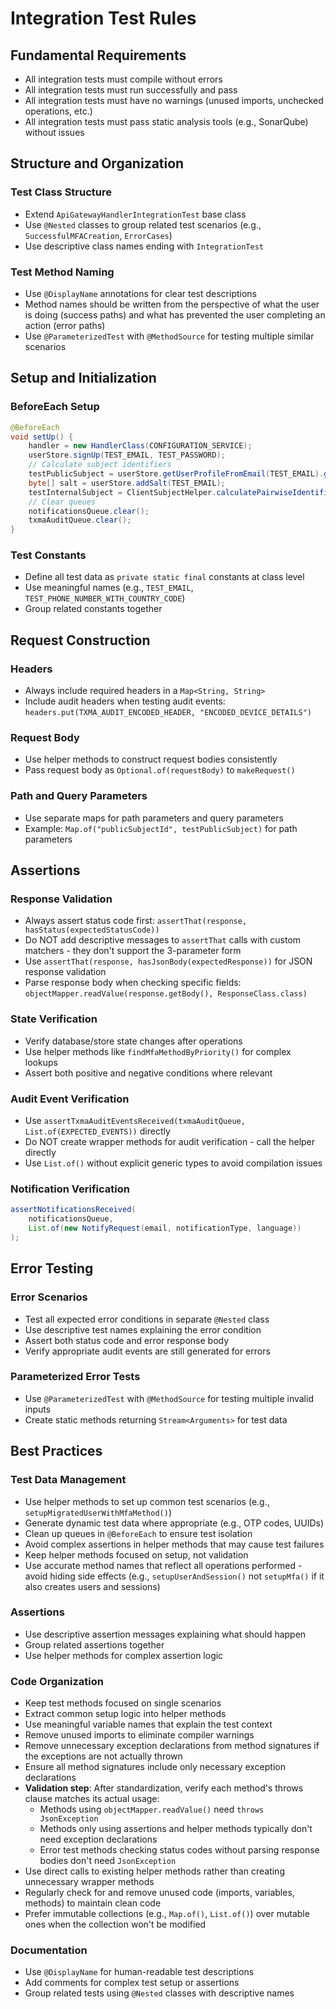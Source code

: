 # Integration Test Rules

## Fundamental Requirements

- All integration tests must compile without errors
- All integration tests must run successfully and pass
- All integration tests must have no warnings (unused imports, unchecked operations, etc.)
- All integration tests must pass static analysis tools (e.g., SonarQube) without issues

## Structure and Organization

### Test Class Structure
- Extend `ApiGatewayHandlerIntegrationTest` base class
- Use `@Nested` classes to group related test scenarios (e.g., `SuccessfulMFACreation`, `ErrorCases`)
- Use descriptive class names ending with `IntegrationTest`

### Test Method Naming
- Use `@DisplayName` annotations for clear test descriptions
- Method names should be written from the perspective of what the user is doing (success paths) and what has prevented the user completing an action (error paths)
- Use `@ParameterizedTest` with `@MethodSource` for testing multiple similar scenarios

## Setup and Initialization

### BeforeEach Setup
```java
@BeforeEach
void setUp() {
    handler = new HandlerClass(CONFIGURATION_SERVICE);
    userStore.signUp(TEST_EMAIL, TEST_PASSWORD);
    // Calculate subject identifiers
    testPublicSubject = userStore.getUserProfileFromEmail(TEST_EMAIL).get().getPublicSubjectID();
    byte[] salt = userStore.addSalt(TEST_EMAIL);
    testInternalSubject = ClientSubjectHelper.calculatePairwiseIdentifier(/*...*/);
    // Clear queues
    notificationsQueue.clear();
    txmaAuditQueue.clear();
}
```

### Test Constants
- Define all test data as `private static final` constants at class level
- Use meaningful names (e.g., `TEST_EMAIL`, `TEST_PHONE_NUMBER_WITH_COUNTRY_CODE`)
- Group related constants together

## Request Construction

### Headers
- Always include required headers in a `Map<String, String>`
- Include audit headers when testing audit events: `headers.put(TXMA_AUDIT_ENCODED_HEADER, "ENCODED_DEVICE_DETAILS")`

### Request Body
- Use helper methods to construct request bodies consistently
- Pass request body as `Optional.of(requestBody)` to `makeRequest()`

### Path and Query Parameters
- Use separate maps for path parameters and query parameters
- Example: `Map.of("publicSubjectId", testPublicSubject)` for path parameters

## Assertions

### Response Validation
- Always assert status code first: `assertThat(response, hasStatus(expectedStatusCode))`
- Do NOT add descriptive messages to `assertThat` calls with custom matchers - they don't support the 3-parameter form
- Use `assertThat(response, hasJsonBody(expectedResponse))` for JSON response validation
- Parse response body when checking specific fields: `objectMapper.readValue(response.getBody(), ResponseClass.class)`

### State Verification
- Verify database/store state changes after operations
- Use helper methods like `findMfaMethodByPriority()` for complex lookups
- Assert both positive and negative conditions where relevant

### Audit Event Verification
- Use `assertTxmaAuditEventsReceived(txmaAuditQueue, List.of(EXPECTED_EVENTS))` directly
- Do NOT create wrapper methods for audit verification - call the helper directly
- Use `List.of()` without explicit generic types to avoid compilation issues

### Notification Verification
```java
assertNotificationsReceived(
    notificationsQueue,
    List.of(new NotifyRequest(email, notificationType, language))
);
```

## Error Testing

### Error Scenarios
- Test all expected error conditions in separate `@Nested` class
- Use descriptive test names explaining the error condition
- Assert both status code and error response body
- Verify appropriate audit events are still generated for errors

### Parameterized Error Tests
- Use `@ParameterizedTest` with `@MethodSource` for testing multiple invalid inputs
- Create static methods returning `Stream<Arguments>` for test data

## Best Practices

### Test Data Management
- Use helper methods to set up common test scenarios (e.g., `setupMigratedUserWithMfaMethod()`)
- Generate dynamic test data where appropriate (e.g., OTP codes, UUIDs)
- Clean up queues in `@BeforeEach` to ensure test isolation
- Avoid complex assertions in helper methods that may cause test failures
- Keep helper methods focused on setup, not validation
- Use accurate method names that reflect all operations performed - avoid hiding side effects (e.g., `setupUserAndSession()` not `setupMfa()` if it also creates users and sessions)

### Assertions
- Use descriptive assertion messages explaining what should happen
- Group related assertions together
- Use helper methods for complex assertion logic

### Code Organization
- Keep test methods focused on single scenarios
- Extract common setup logic into helper methods
- Use meaningful variable names that explain the test context
- Remove unused imports to eliminate compiler warnings
- Remove unnecessary exception declarations from method signatures if the exceptions are not actually thrown
- Ensure all method signatures include only necessary exception declarations
- **Validation step**: After standardization, verify each method's throws clause matches its actual usage:
  - Methods using `objectMapper.readValue()` need `throws JsonException`
  - Methods only using assertions and helper methods typically don't need exception declarations
  - Error test methods checking status codes without parsing response bodies don't need `JsonException`
- Use direct calls to existing helper methods rather than creating unnecessary wrapper methods
- Regularly check for and remove unused code (imports, variables, methods) to maintain clean code
- Prefer immutable collections (e.g., `Map.of()`, `List.of()`) over mutable ones when the collection won't be modified

### Documentation
- Use `@DisplayName` for human-readable test descriptions
- Add comments for complex test setup or assertions
- Group related tests using `@Nested` classes with descriptive names
